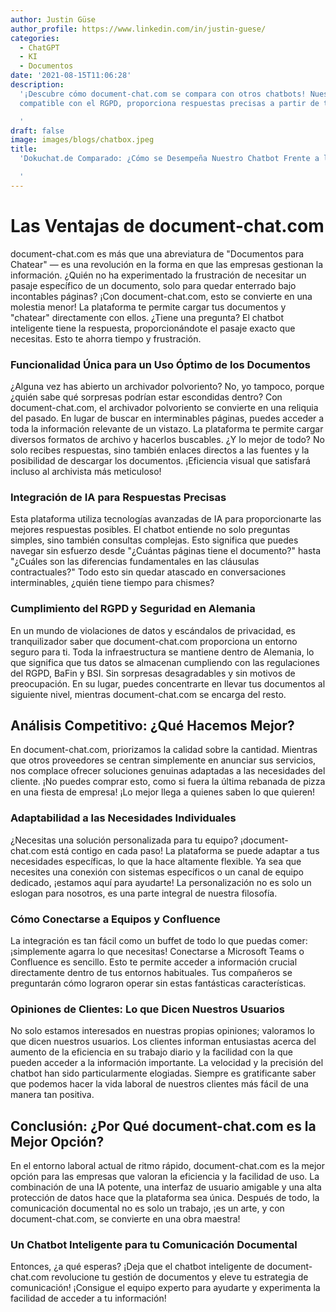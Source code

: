```yaml
---
author: Justin Güse
author_profile: https://www.linkedin.com/in/justin-guese/
categories:
  - ChatGPT
  - KI
  - Documentos
date: '2021-08-15T11:06:28'
description:
  '¡Descubre cómo document-chat.com se compara con otros chatbots! Nuestra solución,
  compatible con el RGPD, proporciona respuestas precisas a partir de tus documentos.

  '
draft: false
image: images/blogs/chatbox.jpeg
title:
  'Dokuchat.de Comparado: ¿Cómo se Desempeña Nuestro Chatbot Frente a la Competencia?

  '
---
```


# Las Ventajas de document-chat.com

document-chat.com es más que una abreviatura de "Documentos para Chatear" — es una revolución en la forma en que las empresas gestionan la información. ¿Quién no ha experimentado la frustración de necesitar un pasaje específico de un documento, solo para quedar enterrado bajo incontables páginas? ¡Con document-chat.com, esto se convierte en una molestia menor! La plataforma te permite cargar tus documentos y "chatear" directamente con ellos. ¿Tiene una pregunta? El chatbot inteligente tiene la respuesta, proporcionándote el pasaje exacto que necesitas. Esto te ahorra tiempo y frustración.

### Funcionalidad Única para un Uso Óptimo de los Documentos

¿Alguna vez has abierto un archivador polvoriento? No, yo tampoco, porque ¿quién sabe qué sorpresas podrían estar escondidas dentro? Con document-chat.com, el archivador polvoriento se convierte en una reliquia del pasado. En lugar de buscar en interminables páginas, puedes acceder a toda la información relevante de un vistazo. La plataforma te permite cargar diversos formatos de archivo y hacerlos buscables. ¿Y lo mejor de todo? No solo recibes respuestas, sino también enlaces directos a las fuentes y la posibilidad de descargar los documentos. ¡Eficiencia visual que satisfará incluso al archivista más meticuloso!

### Integración de IA para Respuestas Precisas

Esta plataforma utiliza tecnologías avanzadas de IA para proporcionarte las mejores respuestas posibles. El chatbot entiende no solo preguntas simples, sino también consultas complejas. Esto significa que puedes navegar sin esfuerzo desde "¿Cuántas páginas tiene el documento?" hasta "¿Cuáles son las diferencias fundamentales en las cláusulas contractuales?" Todo esto sin quedar atascado en conversaciones interminables, ¿quién tiene tiempo para chismes?

### Cumplimiento del RGPD y Seguridad en Alemania

En un mundo de violaciones de datos y escándalos de privacidad, es tranquilizador saber que document-chat.com proporciona un entorno seguro para ti. Toda la infraestructura se mantiene dentro de Alemania, lo que significa que tus datos se almacenan cumpliendo con las regulaciones del RGPD, BaFin y BSI. Sin sorpresas desagradables y sin motivos de preocupación. En su lugar, puedes concentrarte en llevar tus documentos al siguiente nivel, mientras document-chat.com se encarga del resto.

## Análisis Competitivo: ¿Qué Hacemos Mejor?

En document-chat.com, priorizamos la calidad sobre la cantidad. Mientras que otros proveedores se centran simplemente en anunciar sus servicios, nos complace ofrecer soluciones genuinas adaptadas a las necesidades del cliente. ¡No puedes comprar esto, como si fuera la última rebanada de pizza en una fiesta de empresa! ¡Lo mejor llega a quienes saben lo que quieren!

### Adaptabilidad a las Necesidades Individuales

¿Necesitas una solución personalizada para tu equipo? ¡document-chat.com está contigo en cada paso! La plataforma se puede adaptar a tus necesidades específicas, lo que la hace altamente flexible. Ya sea que necesites una conexión con sistemas específicos o un canal de equipo dedicado, ¡estamos aquí para ayudarte! La personalización no es solo un eslogan para nosotros, es una parte integral de nuestra filosofía.

### Cómo Conectarse a Equipos y Confluence

La integración es tan fácil como un buffet de todo lo que puedas comer: ¡simplemente agarra lo que necesitas! Conectarse a Microsoft Teams o Confluence es sencillo. Esto te permite acceder a información crucial directamente dentro de tus entornos habituales. Tus compañeros se preguntarán cómo lograron operar sin estas fantásticas características.

### Opiniones de Clientes: Lo que Dicen Nuestros Usuarios

No solo estamos interesados en nuestras propias opiniones; valoramos lo que dicen nuestros usuarios. Los clientes informan entusiastas acerca del aumento de la eficiencia en su trabajo diario y la facilidad con la que pueden acceder a la información importante. La velocidad y la precisión del chatbot han sido particularmente elogiadas. Siempre es gratificante saber que podemos hacer la vida laboral de nuestros clientes más fácil de una manera tan positiva.

## Conclusión: ¿Por Qué document-chat.com es la Mejor Opción?

En el entorno laboral actual de ritmo rápido, document-chat.com es la mejor opción para las empresas que valoran la eficiencia y la facilidad de uso. La combinación de una IA potente, una interfaz de usuario amigable y una alta protección de datos hace que la plataforma sea única. Después de todo, la comunicación documental no es solo un trabajo, ¡es un arte, y con document-chat.com, se convierte en una obra maestra!

### Un Chatbot Inteligente para tu Comunicación Documental

Entonces, ¿a qué esperas? ¡Deja que el chatbot inteligente de document-chat.com revolucione tu gestión de documentos y eleve tu estrategia de comunicación! ¡Consigue el equipo experto para ayudarte y experimenta la facilidad de acceder a tu información!
